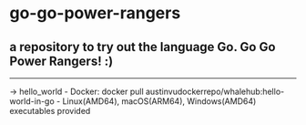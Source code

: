 # go-go-power-rangers

a repository to try out the language Go. Go Go Power Rangers! :)
----------------------------------------------------------------
----------------------------------------------------------------

-> hello_world
	- Docker: docker pull austinvudockerrepo/whalehub:hello-world-in-go
	- Linux(AMD64), macOS(ARM64), Windows(AMD64) executables provided
